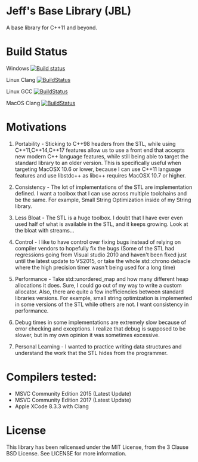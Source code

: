 # Jeff's Base Library (JBL)
A base library for C++11 and beyond.

# Build Status
Windows [![Build status](https://ci.appveyor.com/api/projects/status/fn7iurg6s0trra3d?svg=true)](https://ci.appveyor.com/project/JeffProgrammer/jbl)

Linux Clang [![BuildStatus](https://travis-matrix-badges.herokuapp.com/repos/JeffProgrammer/jbl/branches/master/1)](https://travis-ci.org/JeffProgrammer/jbl)

Linux GCC [![BuildStatus](https://travis-matrix-badges.herokuapp.com/repos/JeffProgrammer/jbl/branches/master/2)](https://travis-ci.org/JeffProgrammer/jbl)

MacOS Clang [![BuildStatus](https://travis-matrix-badges.herokuapp.com/repos/JeffProgrammer/jbl/branches/master/3)](https://travis-ci.org/JeffProgrammer/jbl)

# Motivations
1) Portability - Sticking to C++98 headers from the STL, while using C++11,C++14,C++17 features allow us to use a front end that accepts new modern C++ language features, while still being able to target the standard library to an older version. This is specifically useful when targeting MacOSX 10.6 or lower, because I can use C++11 language features and use libstdc++ as libc++ requires MacOSX 10.7 or higher.

2) Consistency - The lot of implementations of the STL are implementation defined. I want a toolbox that I can use across multiple toolchains and be the same. For example, Small String Optimization inside of my String library.

3) Less Bloat - The STL is a huge toolbox. I doubt that I have ever even used half of what is available in the STL, and it keeps growing. Look at the bloat with streams...

4) Control - I like to have control over fixing bugs instead of relying on compiler vendors to hopefully fix the bugs (Some of the STL had regressions going from Visual studio 2010 and haven't been fixed just until the latest update to VS2015, or take the whole std::chrono debacle where the high precision timer wasn't being used for a long time)

5) Performance - Take std::unordered_map and how many different heap allocations it does. Sure, I could go out of my way to write a custom allocator. Also, there are quite a few inefficiencies between standard libraries versions. For example, small string optimization is implemented in some versions of the STL while others are not. I want consistency in performance.

6) Debug times in some implementations are extremely slow because of error checking and exceptions. I realize that debug is supposed to be slower, but in my own opinion it was sometimes excessive.

7) Personal Learning - I wanted to practice writing data structures and understand the work that the STL hides from the programmer.

# Compilers tested:

* MSVC Community Edition 2015 (Latest Update)
* MSVC Community Edition 2017 (Latest Update)
* Apple XCode 8.3.3 with Clang

# License
This library has been relicensed under the MIT License, from the 3 Clause BSD License. See LICENSE for more information.